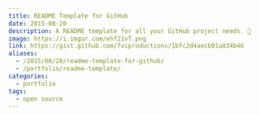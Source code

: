 ```yaml
---
title: README Template for GitHub
date: 2015-08-20
description: A README template for all your GitHub project needs. 📄
image: https://i.imgur.com/ehf21vT.png
link: https://gist.github.com/fvcproductions/1bfc2d4aecb01a834b46
aliases:
  - /2015/08/20/readme-template-for-github/
  - /portfolio/readme-template/
categories:
  - portfolio
tags:
  - open source
---
```

